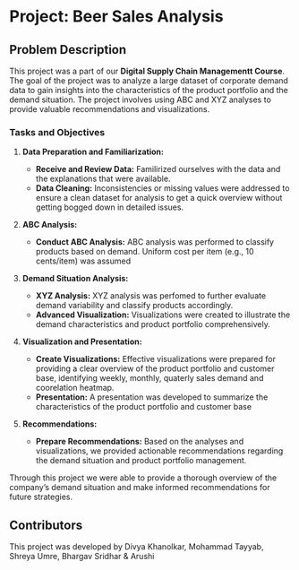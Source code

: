 # Project: Beer Sales Analysis

## Problem Description

This project was a part of our **Digital Supply Chain Managementt Course**. The goal of the project was to analyze a large dataset of corporate demand data to gain insights into the characteristics of the product portfolio and the demand situation. The project involves using ABC and XYZ analyses to provide valuable recommendations and visualizations. 

### Tasks and Objectives

1. **Data Preparation and Familiarization:**
   - **Receive and Review Data:** Familirized ourselves with the data and the explanations that were available.
   - **Data Cleaning:** Inconsistencies or missing values were addressed to ensure a clean dataset for analysis to get a quick overview without getting bogged down in detailed issues.

2. **ABC Analysis:**
   - **Conduct ABC Analysis:** ABC analysis was performed to classify products based on demand. Uniform cost per item (e.g., 10 cents/item) was assumed

3. **Demand Situation Analysis:**
   - **XYZ Analysis:** XYZ analysis was perfomed to further evaluate demand variability and classify products accordingly.
   - **Advanced Visualization:** Visualizations were created to illustrate the demand characteristics and product portfolio comprehensively. 

4. **Visualization and Presentation:**
   - **Create Visualizations:** Effective visualizations were prepared for providing a clear overview of the product portfolio and customer base, identifying weekly, monthly, quaterly sales demand and coorelation heatmap.
   - **Presentation:** A presentation was developed to summarize the characteristics of the product portfolio and customer base

5. **Recommendations:**
   - **Prepare Recommendations:** Based on the analyses and visualizations, we provided actionable recommendations regarding the demand situation and product portfolio management.

Through this project we were able to provide a thorough overview of the company’s demand situation and make informed recommendations for future strategies.

## Contributors
This project was developed by Divya Khanolkar, Mohammad Tayyab, Shreya Umre, Bhargav Sridhar & Arushi
